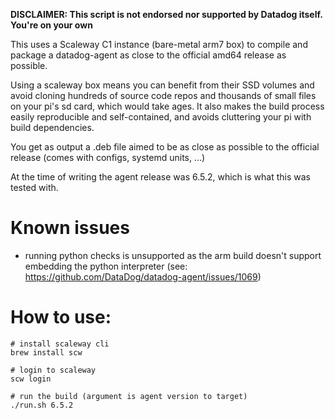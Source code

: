 **DISCLAIMER: This script is not endorsed nor supported by Datadog itself. You're on your own**

This uses a Scaleway C1 instance (bare-metal arm7 box) to compile and package a datadog-agent as close to the official amd64 release as possible.

Using a scaleway box means you can benefit from their SSD volumes and avoid cloning hundreds of source code repos and thousands of small files on your pi's sd card, which would take ages. It also makes the build process easily reproducible and self-contained, and avoids cluttering your pi with build dependencies.

You get as output a .deb file aimed to be as close as possible to the official release (comes with configs, systemd units, ...)

At the time of writing the agent release was 6.5.2, which is what this was tested with.

# Known issues

- running python checks is unsupported as the arm build doesn't support embedding the python interpreter (see: https://github.com/DataDog/datadog-agent/issues/1069)

# How to use:

```shell
# install scaleway cli
brew install scw

# login to scaleway
scw login

# run the build (argument is agent version to target)
./run.sh 6.5.2
```
